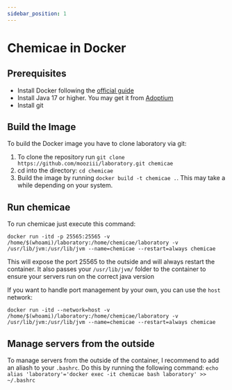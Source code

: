 ```yaml
---
sidebar_position: 1
---
```


# Chemicae in Docker

## Prerequisites

- Install Docker following the [official guide](https://docs.docker.com/engine/install/)
- Install Java 17 or higher. You may get it from [Adoptium](https://adoptium.net/)
- Install git

## Build the Image

To build the Docker image you have to clone laboratory via git:

1. To clone the repository run `git clone https://github.com/mooziii/laboratory.git chemicae`
2. cd into the directory: `cd chemicae`
3. Build the image by running `docker build -t chemicae .`. This may take a while depending on your system.

## Run chemicae

To run chemicae just execute this command:

`docker run -itd -p 25565:25565 -v /home/$(whoami)/laboratory:/home/chemicae/laboratory -v /usr/lib/jvm:/usr/lib/jvm --name=chemicae --restart=always chemicae`

This will expose the port 25565 to the outside and will always restart the container.
It also passes your `/usr/lib/jvm/` folder to the container to ensure your servers run on the correct java version

If you want to handle port management by your own, you can use the `host` network:

`docker run -itd --network=host -v /home/$(whoami)/laboratory:/home/chemicae/laboratory -v /usr/lib/jvm:/usr/lib/jvm --name=chemicae --restart=always chemicae`

## Manage servers from the outside

To manage servers from the outside of the container, I recommend to add an aliash to your `.bashrc`.
Do this by running the following command:
`echo alias 'laboratory'='docker exec -it chemicae bash laboratory' >> ~/.bashrc`
